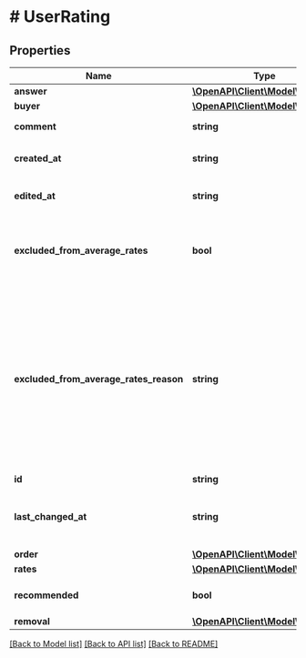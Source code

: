 # # UserRating

## Properties

Name | Type | Description | Notes
------------ | ------------- | ------------- | -------------
**answer** | [**\OpenAPI\Client\Model\Answer**](Answer.md) |  | [optional]
**buyer** | [**\OpenAPI\Client\Model\User**](User.md) |  |
**comment** | **string** | Buyer&#39;s text comment | [optional]
**created_at** | **string** | Creation datetime in ISO 8601 format |
**edited_at** | **string** | Edition datetime in ISO 8601 format | [optional]
**excluded_from_average_rates** | **bool** | If true this rating was not included in calculating average user rates | [optional]
**excluded_from_average_rates_reason** | **string** | The reason why the rating was excluded from calculating average user rates. The message is translated based on the value of the \&quot;Accept-Language\&quot; header and exists only when the rating was excluded. | [optional]
**id** | **string** | Rating id |
**last_changed_at** | **string** | Last change (creation or latest edition) datetime in ISO 8601 format | [optional]
**order** | [**\OpenAPI\Client\Model\Order**](Order.md) |  | [optional]
**rates** | [**\OpenAPI\Client\Model\Rates**](Rates.md) |  | [optional]
**recommended** | **bool** | Whether buyer recommends the order |
**removal** | [**\OpenAPI\Client\Model\Removal**](Removal.md) |  | [optional]

[[Back to Model list]](../../README.md#models) [[Back to API list]](../../README.md#endpoints) [[Back to README]](../../README.md)
